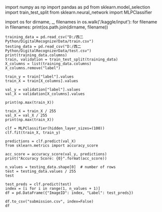 
import numpy as np
import pandas as pd 
from sklearn.model_selection import train_test_split
from sklearn.neural_network import MLPClassifier

import os
for dirname, _, filenames in os.walk('/kaggle/input'):
    for filename in filenames:
        print(os.path.join(dirname, filename))

    training_data = pd.read_csv("D:/西二Python/DigitalRecognizerData/train.csv")
    testing_data = pd.read_csv("D:/西二Python/DigitalRecognizerData/test.csv")
    print(training_data.columns)
    train, validation = train_test_split(training_data)
    X_columns = list(training_data.columns)
    X_columns.remove("label")

    train_y = train["label"].values
    train_X = train[X_columns].values

    val_y = validation["label"].values
    val_X = validation[X_columns].values

    print(np.max(train_X))

    train_X = train_X / 255
    val_X = val_X / 255
    print(np.max(train_X))

    clf = MLPClassifier(hidden_layer_sizes=(100))
    clf.fit(train_X, train_y)

    predictions = clf.predict(val_X)
    from sklearn.metrics import accuracy_score

    acc_score = accuracy_score(val_y, predictions)
    print("Accuracy Score: {0}".format(acc_score))

    n_values = testing_data.shape[0]  # number of rows
    test = testing_data.values / 255
    test

    test_preds = clf.predict(test)
    index = [i for i in range(1, n_values + 1)]
    df = pd.DataFrame({"ImageID": index, "Label": test_preds})

    df.to_csv("submission.csv", index=False)
    df
